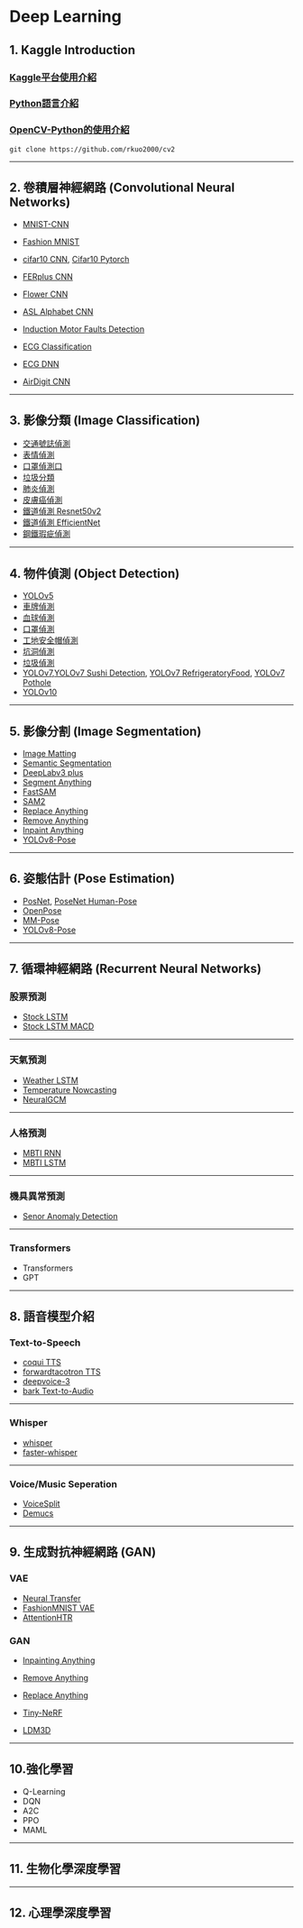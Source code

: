 # Deep Learning

## 1. Kaggle Introduction

### [Kaggle平台使用介紹](https://rkuo2000.github.io/AI-course/lecture/2024/08/02/Kaggle-Intro.html)

### [Python語言介紹](https://www.w3schools.com/python/python_intro.asp)

### [OpenCV-Python的使用介紹](https://rkuo2000.github.io/AI-course/lecture/2024/08/02/OpenCV-Python.html)
`git clone https://github.com/rkuo2000/cv2` <br>

---
## 2. 卷積層神經網路 (Convolutional Neural Networks)
* [MNIST-CNN](https://www.kaggle.com/code/rkuo2000/mnist-cnn)
* [Fashion MNIST](https://www.kaggle.com/code/rkuo2000/fashionmnist-cnn)
* [cifar10 CNN](https://www.kaggle.com/code/rkuo2000/cifar10-cnn), [Cifar10 Pytorch](https://www.kaggle.com/code/rkuo2000/cifar10-pytorch)
* [FERplus CNN](https://www.kaggle.com/code/rkuo2000/ferplus-cnn)
* [Flower CNN](https://www.kaggle.com/code/rkuo2000/flower-cnn)
* [ASL Alphabet CNN](https://www.kaggle.com/code/rkuo2000/asl-alphabet-cnn)

* [Induction Motor Faults Detection](https://www.kaggle.com/code/rkuo2000/induction-motor-faults-detection)
* [ECG Classification](https://www.kaggle.com/code/rkuo2000/ecg-classification)
* [ECG DNN](https://www.kaggle.com/code/rkuo2000/ecg-dnn)
* [AirDigit CNN](https://www.kaggle.com/code/rkuo2000/airdigit-cnn)
  
---
## 3. 影像分類 (Image Classification)
* [交通號誌偵測](https://www.kaggle.com/code/rkuo2000/gtsrb-cnn)
* [表情偵測](https://www.kaggle.com/code/rkuo2000/fer2013-cnn)
* [口罩偵測口](https://www.kaggle.com/code/rkuo2000/facemask-cnn)
* [垃圾分類](https://www.kaggle.com/code/rkuo2000/garbage-cnn)
* [肺炎偵測](https://www.kaggle.com/code/rkuo2000/pneumonia-cnn)
* [皮膚癌偵測](https://www.kaggle.com/code/rkuo2000/skin-lesion-classification)
* [鐵道偵測 Resnet50v2](https://www.kaggle.com/code/rkuo2000/railtrack-resnet50v2)
* [鐵道偵測 EfficientNet](https://www.kaggle.com/code/rkuo2000/railtrack-efficientnet)
* [鋼鐵瑕疵偵測](https://www.kaggle.com/code/rkuo2000/steel-defect-detection)
  
---
## 4. 物件偵測 (Object Detection)
* [YOLOv5](https://www.kaggle.com/code/rkuo2000/yolov5)
* [車牌偵測](https://www.kaggle.com/code/rkuo2000/yolov5-alpr)
* [血球偵測](https://www.kaggle.com/code/rkuo2000/yolov5-bccd)
* [口罩偵測](https://www.kaggle.com/code/rkuo2000/yolov5-facemask)
* [工地安全帽偵測](https://www.kaggle.com/code/rkuo2000/yolov5-helmet)
* [坑洞偵測](https://www.kaggle.com/code/rkuo2000/yolov5-pothole-detection)
* [垃圾偵測](https://www.kaggle.com/code/rkuo2000/yolov5-taco)
* [YOLOv7](https://www.kaggle.com/code/rkuo2000/yolov7),[YOLOv7 Sushi Detection](https://www.kaggle.com/code/rkuo2000/yolov7-sushi-detection), [YOLOv7 RefrigeratoryFood](https://www.kaggle.com/code/rkuo2000/yolov7-refrigeratoryfood), [YOLOv7 Pothole](https://www.kaggle.com/code/rkuo2000/yolov7-pothole)
* [YOLOv10](https://www.kaggle.com/code/rkuo2000/yolov10)

---
## 5. 影像分割 (Image Segmentation)
* [Image Matting](https://www.kaggle.com/code/rkuo2000/modnet-image-matting)
* [Semantic Segmentation](https://www.kaggle.com/code/rkuo2000/semantic-segmentation)
* [DeepLabv3 plus](https://www.kaggle.com/code/rkuo2000/deeplabv3-plus)
* [Segment Anything](https://www.kaggle.com/code/rkuo2000/segment-anything)
* [FastSAM](https://www.kaggle.com/code/rkuo2000/fastsam)
* [SAM2](https://www.kaggle.com/code/rkuo2000/segment-anything-2)
* [Replace Anything](https://www.kaggle.com/code/rkuo2000/replace-anything)
* [Remove Anything](https://www.kaggle.com/code/rkuo2000/remove-anything)
* [Inpaint Anything](https://www.kaggle.com/code/rkuo2000/inpaint-anything)
* [YOLOv8-Pose](https://www.kaggle.com/code/rkuo2000/yolov8-pose)
  
---
## 6. 姿態估計 (Pose Estimation)
* [PosNet](https://www.kaggle.com/code/rkuo2000/posenet-pytorch), [PoseNet Human-Pose](https://www.kaggle.com/code/rkuo2000/posenet-human-pose)
* [OpenPose](https://www.kaggle.com/code/rkuo2000/openpose-pytorch)
* [MM-Pose](https://www.kaggle.com/code/rkuo2000/mmpose)
* [YOLOv8-Pose](https://www.kaggle.com/code/rkuo2000/yolov8-pose)

---
## 7. 循環神經網路 (Recurrent Neural Networks)

### 股票預測
* [Stock LSTM](https://www.kaggle.com/code/rkuo2000/stock-lstm)
* [Stock LSTM MACD](https://www.kaggle.com/code/rkuo2000/stock-lstm-macd)

---
### 天氣預測
* [Weather LSTM](https://www.kaggle.com/code/rkuo2000/weather-lstm)
* [Temperature Nowcasting](https://www.kaggle.com/code/rkuo2000/temperature-nowcasting)
* [NeuralGCM](https://www.kaggle.com/code/rkuo2000/neuralgcm)

---
### 人格預測
* [MBTI RNN](https://www.kaggle.com/code/rkuo2000/mbti-rnn)
* [MBTI LSTM](https://www.kaggle.com/code/rkuo2000/mbti-lstm)

---
### 機具異常預測
* [Senor Anomaly Detection](https://www.kaggle.com/code/rkuo2000/sensor-anomaly-detection)<br>

---
### Transformers

* Transformers
* GPT

---
## 8. 語音模型介紹 

### Text-to-Speech
* [coqui TTS](https://www.kaggle.com/code/rkuo2000/coqui-tts)
* [forwardtacotron TTS](https://www.kaggle.com/code/rkuo2000/forwardtacotron-tts)
* [deepvoice-3](https://www.kaggle.com/code/rkuo2000/deepvoice3)
* [bark Text-to-Audio](https://www.kaggle.com/code/rkuo2000/bark-tta)

---
### Whisper
* [whisper](https://www.kaggle.com/code/rkuo2000/whisper)
* [faster-whisper](https://www.kaggle.com/code/rkuo2000/faster-whisper)
  
---
### Voice/Music Seperation
* [VoiceSplit](https://www.kaggle.com/code/rkuo2000/voicesplit)
* [Demucs](https://www.kaggle.com/code/rkuo2000/music-seperation-demucs)
  
--- 
## 9. 生成對抗神經網路 (GAN)

### VAE
* [Neural Transfer](https://www.kaggle.com/code/rkuo2000/neural-transfer)
* [FashionMNIST VAE](https://www.kaggle.com/code/rkuo2000/fashionmnist-vae)
* [AttentionHTR](https://www.kaggle.com/code/rkuo2000/attentionhtr)

### GAN
* [Inpainting Anything](https://www.kaggle.com/code/rkuo2000/inpaint-anything)<br>
* [Remove Anything](https://www.kaggle.com/code/rkuo2000/remove-anything)<br>
* [Replace Anything](https://www.kaggle.com/code/rkuo2000/replace-anything)<br>
  
* [Tiny-NeRF](https://www.kaggle.com/code/rkuo2000/tiny-nerf)
* [LDM3D](https://www.kaggle.com/code/rkuo2000/stable-diffusion-ldm3d)

---
## 10.強化學習
* Q-Learning
* DQN
* A2C
* PPO
* MAML

---
## 11. 生物化學深度學習

---
## 12. 心理學深度學習
